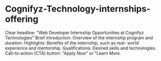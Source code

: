 # Cognifyz-Technology-internships-offering
Clear headline: "Web Developer Internship Opportunities at Cognifyz Technologies" Brief introduction: Overview of the internship program and duration.  Highlights: Benefits of the internship, such as real- world experience and mentorship.  Qualifications: Desired skills and technologies. Call-to-action (CTA) button: "Apply Now" or "Learn More.
